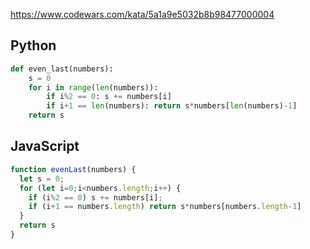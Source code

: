 https://www.codewars.com/kata/5a1a9e5032b8b98477000004

## Python
```python
def even_last(numbers):
    s = 0
    for i in range(len(numbers)):
        if i%2 == 0: s += numbers[i]
        if i+1 == len(numbers): return s*numbers[len(numbers)-1]
    return s
```

## JavaScript
```js
function evenLast(numbers) {
  let s = 0;
  for (let i=0;i<numbers.length;i++) {
    if (i%2 == 0) s += numbers[i];
    if (i+1 == numbers.length) return s*numbers[numbers.length-1]
  }
  return s
}
```